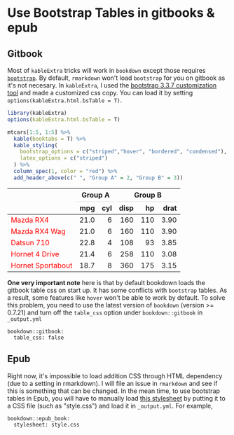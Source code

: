 # Use Bootstrap Tables in gitbooks & epub

## Gitbook
Most of `kableExtra` tricks will work in `bookdown` except those requires [`bootstrap`](http://getbootstrap.com/). By default, `rmarkdown` won't load `bootstrap` for you on gitbook as it's not necesary. In `kableExtra`, I used the [bootstrap 3.3.7 customization tool](https://getbootstrap.com/docs/3.3/customize/) and made a customized css copy. You can load it by setting `options(kableExtra.html.bsTable = T)`. 


```r
library(kableExtra)
options(kableExtra.html.bsTable = T)

mtcars[1:5, 1:5] %>%
  kable(booktabs = T) %>% 
  kable_styling(
    bootstrap_options = c("striped","hover", "bordered", "condensed"),
    latex_options = c("striped")
  ) %>%
  column_spec(1, color = "red") %>%
  add_header_above(c(" ", "Group A" = 2, "Group B" = 3))
```

<table class="table table-striped table-hover table-bordered table-condensed" style="margin-left: auto; margin-right: auto;">
 <thead>
<tr>
<th style="border-bottom:hidden" colspan="1"></th>
<th style="border-bottom:hidden; padding-bottom:0; padding-left:3px;padding-right:3px;text-align: center; " colspan="2"><div style="border-bottom: 1px solid #ddd; padding-bottom: 5px; ">Group A</div></th>
<th style="border-bottom:hidden; padding-bottom:0; padding-left:3px;padding-right:3px;text-align: center; " colspan="3"><div style="border-bottom: 1px solid #ddd; padding-bottom: 5px; ">Group B</div></th>
</tr>
  <tr>
   <th style="text-align:left;">   </th>
   <th style="text-align:right;"> mpg </th>
   <th style="text-align:right;"> cyl </th>
   <th style="text-align:right;"> disp </th>
   <th style="text-align:right;"> hp </th>
   <th style="text-align:right;"> drat </th>
  </tr>
 </thead>
<tbody>
  <tr>
   <td style="text-align:left;color: red;"> Mazda RX4 </td>
   <td style="text-align:right;"> 21.0 </td>
   <td style="text-align:right;"> 6 </td>
   <td style="text-align:right;"> 160 </td>
   <td style="text-align:right;"> 110 </td>
   <td style="text-align:right;"> 3.90 </td>
  </tr>
  <tr>
   <td style="text-align:left;color: red;"> Mazda RX4 Wag </td>
   <td style="text-align:right;"> 21.0 </td>
   <td style="text-align:right;"> 6 </td>
   <td style="text-align:right;"> 160 </td>
   <td style="text-align:right;"> 110 </td>
   <td style="text-align:right;"> 3.90 </td>
  </tr>
  <tr>
   <td style="text-align:left;color: red;"> Datsun 710 </td>
   <td style="text-align:right;"> 22.8 </td>
   <td style="text-align:right;"> 4 </td>
   <td style="text-align:right;"> 108 </td>
   <td style="text-align:right;"> 93 </td>
   <td style="text-align:right;"> 3.85 </td>
  </tr>
  <tr>
   <td style="text-align:left;color: red;"> Hornet 4 Drive </td>
   <td style="text-align:right;"> 21.4 </td>
   <td style="text-align:right;"> 6 </td>
   <td style="text-align:right;"> 258 </td>
   <td style="text-align:right;"> 110 </td>
   <td style="text-align:right;"> 3.08 </td>
  </tr>
  <tr>
   <td style="text-align:left;color: red;"> Hornet Sportabout </td>
   <td style="text-align:right;"> 18.7 </td>
   <td style="text-align:right;"> 8 </td>
   <td style="text-align:right;"> 360 </td>
   <td style="text-align:right;"> 175 </td>
   <td style="text-align:right;"> 3.15 </td>
  </tr>
</tbody>
</table>

**One very important note** here is that by default bookdown loads the gitbook table css on start up. It has some conflicts with `bootstrap` tables. As a result, some features like `hover` won't be able to work by default. To solve this problem, you need to use the latest version of `bookdown` (version >= 0.7.21) and turn off the `table_css` option under `bookdown::gitbook` in `_output.yml`

```
bookdown::gitbook:
  table_css: false
```

## Epub
Right now, it's impossible to load addition CSS through HTML dependency (due to a setting in rmarkdown). I will file an issue in `rmarkdown` and see if this is something that can be changed. In the mean time, to use bootstrap tables in Epub, you will have to manually load [this stylesheet](https://github.com/haozhu233/kableExtra/blob/master/inst/bootstrapTable-3.3.7/bootstrapTable.min.css) by putting it to a CSS file (such as "style.css") and load it in `_output.yml`. For example,

```
bookdown::epub_book: 
  stylesheet: style.css
```
